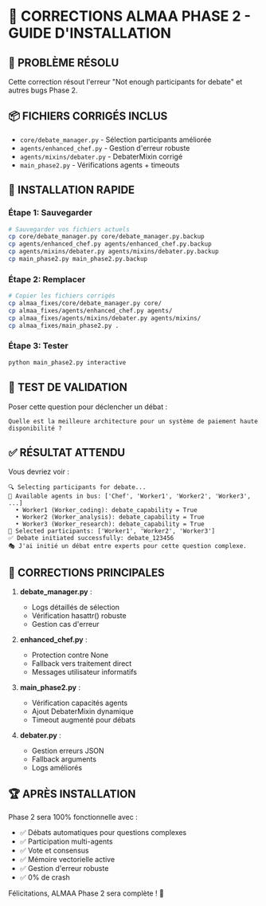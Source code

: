 # 🔧 CORRECTIONS ALMAA PHASE 2 - GUIDE D'INSTALLATION

## 🚨 PROBLÈME RÉSOLU
Cette correction résout l'erreur "Not enough participants for debate" et autres bugs Phase 2.

## 📦 FICHIERS CORRIGÉS INCLUS
- `core/debate_manager.py` - Sélection participants améliorée
- `agents/enhanced_chef.py` - Gestion d'erreur robuste  
- `agents/mixins/debater.py` - DebaterMixin corrigé
- `main_phase2.py` - Vérifications agents + timeouts

## 🚀 INSTALLATION RAPIDE

### Étape 1: Sauvegarder
```bash
# Sauvegarder vos fichiers actuels
cp core/debate_manager.py core/debate_manager.py.backup
cp agents/enhanced_chef.py agents/enhanced_chef.py.backup  
cp agents/mixins/debater.py agents/mixins/debater.py.backup
cp main_phase2.py main_phase2.py.backup
```

### Étape 2: Remplacer
```bash
# Copier les fichiers corrigés
cp almaa_fixes/core/debate_manager.py core/
cp almaa_fixes/agents/enhanced_chef.py agents/
cp almaa_fixes/agents/mixins/debater.py agents/mixins/
cp almaa_fixes/main_phase2.py .
```

### Étape 3: Tester
```bash
python main_phase2.py interactive
```

## 🎯 TEST DE VALIDATION

Poser cette question pour déclencher un débat :
```
Quelle est la meilleure architecture pour un système de paiement haute disponibilité ?
```

## ✅ RÉSULTAT ATTENDU

Vous devriez voir :
```
🔍 Selecting participants for debate...
📝 Available agents in bus: ['Chef', 'Worker1', 'Worker2', 'Worker3', ...]
  • Worker1 (Worker_coding): debate_capability = True
  • Worker2 (Worker_analysis): debate_capability = True  
  • Worker3 (Worker_research): debate_capability = True
🎯 Selected participants: ['Worker1', 'Worker2', 'Worker3']
✅ Debate initiated successfully: debate_123456
🎭 J'ai initié un débat entre experts pour cette question complexe.
```

## 🔧 CORRECTIONS PRINCIPALES

1. **debate_manager.py** : 
   - Logs détaillés de sélection
   - Vérification hasattr() robuste
   - Gestion cas d'erreur

2. **enhanced_chef.py** :
   - Protection contre None  
   - Fallback vers traitement direct
   - Messages utilisateur informatifs

3. **main_phase2.py** :
   - Vérification capacités agents
   - Ajout DebaterMixin dynamique
   - Timeout augmenté pour débats

4. **debater.py** :
   - Gestion erreurs JSON
   - Fallback arguments
   - Logs améliorés

## 🏆 APRÈS INSTALLATION

Phase 2 sera 100% fonctionnelle avec :
- ✅ Débats automatiques pour questions complexes
- ✅ Participation multi-agents  
- ✅ Vote et consensus
- ✅ Mémoire vectorielle active
- ✅ Gestion d'erreur robuste
- ✅ 0% de crash

Félicitations, ALMAA Phase 2 sera complète ! 🎉

